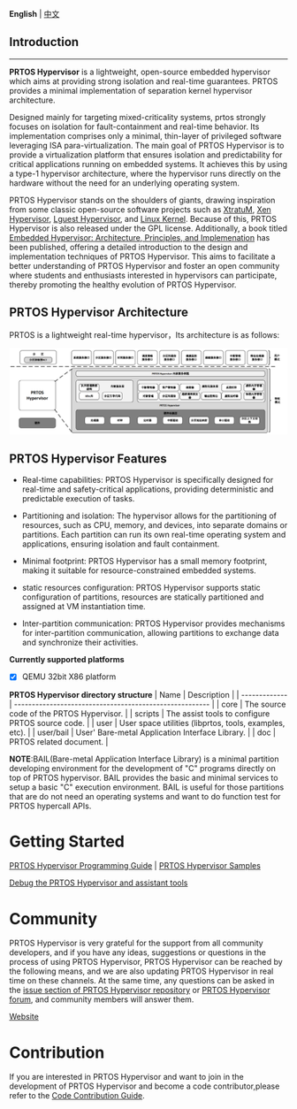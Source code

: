 **English** | [中文](README_zh.md)

## Introduction
------------

**PRTOS Hypervisor** is a lightweight, open-source embedded hypervisor which aims at providing strong isolation and real-time guarantees. PRTOS provides a minimal implementation of separation kernel hypervisor architecture. 

Designed mainly for targeting mixed-criticality systems, prtos strongly focuses on isolation for fault-containment and real-time behavior. Its implementation comprises only a minimal, thin-layer of privileged software leveraging ISA para-virtualization. The main goal of PRTOS Hypervisor is to provide a virtualization platform that ensures isolation and predictability for critical applications running on embedded systems. It achieves this by using a type-1 hypervisor architecture, where the hypervisor runs directly on the hardware without the need for an underlying operating system.

PRTOS Hypervisor stands on the shoulders of giants, drawing inspiration from some classic open-source software projects such as [XtratuM](https://en.wikipedia.org/wiki/XtratuM), [Xen Hypervisor](https://xenproject.org/), [Lguest Hypervisor](http://lguest.ozlabs.org), and [Linux Kernel](https://www.linux.org/). Because of this, PRTOS Hypervisor is also released under the GPL license. Additionally, a book titled [Embedded Hypervisor: Architecture, Principles, and Implemenation](https://item.jd.com/10106992272683.html) has been published, offering a detailed introduction to the design and implementation techniques of PRTOS Hypervisor. This aims to facilitate a better understanding of PRTOS Hypervisor and foster an open community where students and enthusiasts interested in hypervisors can participate, thereby promoting the healthy evolution of PRTOS Hypervisor.

## PRTOS Hypervisor Architecture

PRTOS is a lightweight real-time hypervisor，Its architecture is as follows:

![architecturezh](./doc/figures/prtos_architecture_zh.jpg)


## PRTOS Hypervisor Features

 - Real-time capabilities: PRTOS Hypervisor is specifically designed for real-time and safety-critical applications, providing deterministic and predictable execution of tasks.

 - Partitioning and isolation: The hypervisor allows for the partitioning of resources, such as CPU, memory, and devices, into separate domains or partitions. Each partition can run its own real-time operating system and applications, ensuring isolation and fault containment.

 - Minimal footprint: PRTOS Hypervisor has a small memory footprint, making it suitable for resource-constrained embedded systems.

 - static resources configuration: PRTOS Hypervisor supports static configuration of partitions, resources are statically partitioned and assigned at VM instantiation time.

 - Inter-partition communication: PRTOS Hypervisor provides mechanisms for inter-partition communication, allowing partitions to exchange data and synchronize their activities.


**Currently supported platforms**
- [x] QEMU 32bit X86 platform


**PRTOS Hypervisor directory structure**
| Name          | Description                                             |
| ------------- | ------------------------------------------------------- |
| core          | The source code of the PRTOS Hypervisor.                |
| scripts       | The assist tools to configure PRTOS source code.        |
| user          | User space utilities (libprtos, tools, examples, etc).  |
| user/bail     | User' Bare-metal Application Interface Library.         |
| doc           | PRTOS related document.                                 |

**NOTE**:BAIL(Bare-metal Application Interface Library) is a minimal partition developing environment for the development of "C" programs directly on top of PRTOS hypervisor. BAIL provides the basic and minimal services to setup a basic "C" execution environment. BAIL is useful for those partitions that are do not need an operating systems and want to do function test for PRTOS hypercall APIs.


# Getting Started

[PRTOS Hypervisor Programming Guide](http://www.prtos.org/prtos_hypervisor_x86_user_guide/) | [PRTOS Hypervisor Samples](https://github.com/prtos-project/prtos-hypervisor/tree/main/user/bail/examples)

[Debug the PRTOS Hypervisor and assistant tools](doc/debug/how_to_debug_prtos_hypervisor_and_assistant_tools.md)

# Community

PRTOS Hypervisor is very grateful for the support from all community developers, and if you have any ideas, suggestions or questions in the process of using PRTOS Hypervisor, PRTOS Hypervisor can be reached by the following means, and we are also updating PRTOS Hypervisor in real time on these channels. At the same time, any questions can be asked in the [issue section of PRTOS Hypervisor repository](https://github.com/prtos-project/prtos-hypervisor/issues) or [PRTOS Hypervisor forum](http://www.prtos.org), and community members will answer them.

[Website](http://www.prtos.org)

# Contribution

If you are interested in PRTOS Hypervisor and want to join in the development of PRTOS Hypervisor and become a code contributor,please refer to the [Code Contribution Guide](doc/contribution_guide/contribution_guide.md).
